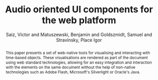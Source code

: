 --- 
title: "Audio oriented UI components for the web platform" 
abstract: "This paper presents a set of web-native tools for visualising and interacting with time-based objects. These visualisations are rendered as part of the document using web standard technologies, allowing for an easy integration and interaction with the elements on the same document without the help of non-native technologies such as Adobe Flash, Microsoft's Silverlight or Oracle's Java." 
address: "Paris, France" 
author: "Saiz, Victor and Matuszewski, Benjamin and Goldszmidt, Samuel and Stravinsky, Place Igor"
webAuthor: "Victor Saiz, Benjamin Matuszewski, Samuel Goldszmidt, Place Igor Stravinsky" 
booktitle: "Proceedings of the International Web Audio Conference" 
editor: "Goldszmidt, Samuel and Schnell, Norbert and Saiz, Victor and Matuszewski, Benjamin" 
month: "January"
pages: "" 
publisher: "IRCAM" 
series: "WAC '15"
track: "Paper"  
year: "2015" 
id: "2015_27" 
tags: year2015
media: https://medias.ircam.fr/xfaebad 
pdflink: /_data/papers/pdf/2015/2015_27.pdf
ISSN: 2663-5844
---